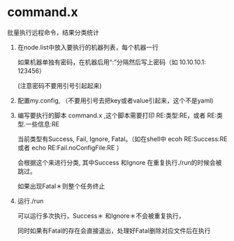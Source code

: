 # command.x
批量执行远程命令，结果分类统计


1.  在node.list中放入要执行的机器列表，每个机器一行

    如果机器单独有密码，在机器后用“:”分隔然后写上密码（如 10.10.10.1: 123456）

    (注意密码不要用引号引起起来)

2.  配置my.config, （不要用引号去把key或者value引起来，这个不是yaml)

3. 编写要执行的脚本 command.x ,这个脚本需要打印 RE:类型:RE，或者 RE:类型.一些信息:RE

    当前类型有Success, Fail, Ignore, Fatal。（如在shell中 ecoh RE:Success:RE  或者 echo RE:Fail.noConfigFile:RE ）

    会根据这个来进行分类, 其中Success 和Ignore 在重复执行./run的时候会被跳过。

    如果出现Fatal＊则整个任务终止

4. 运行./run 

    可以运行多次执行，Success＊ 和Ignore＊不会被重复执行，

    同时如果有Fatal的存在会直接退出，处理好Fatal删除对应文件后在执行
